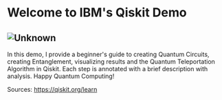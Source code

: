 # Welcome to IBM's Qiskit Demo
![Unknown](https://user-images.githubusercontent.com/76749991/133145149-4a43d91a-61ad-4596-9b69-7b1ed319d65b.png)
----------------------------------------------------------------
In this demo, I provide a beginner's guide to creating Quantum Circuits, creating Entanglement, visualizing results and the Quantum Teleportation Algorithm in Qiskit. Each step is annotated with a brief description with analysis. Happy Quantum Computing!


Sources:
https://qiskit.org/learn
